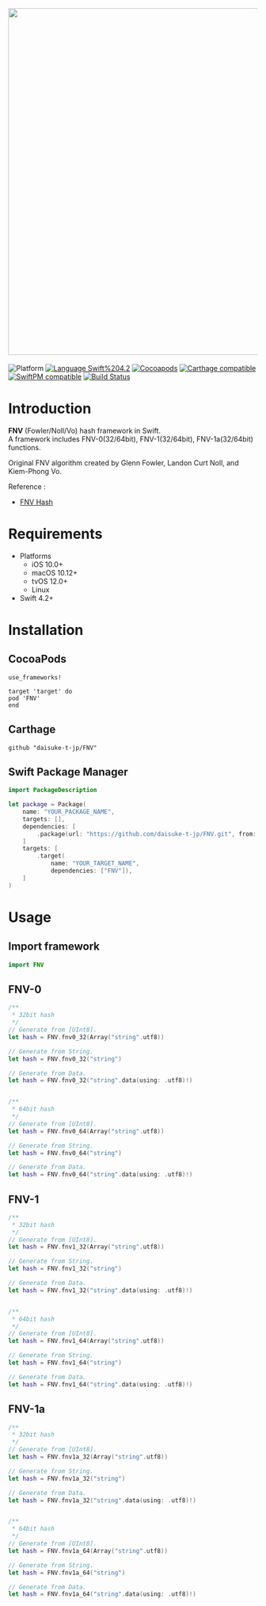 <img src="https://github.com/daisuke-t-jp/FNV/blob/master/doc/header.png" width="700"></br>
------
![Platform](https://img.shields.io/badge/Platform-iOS%20%7C%20macOS%20%7C%20tvOS%20%7C%20Linux-blue.svg)
[![Language Swift%204.2](https://img.shields.io/badge/Language-Swift%204.2-orange.svg)](https://developer.apple.com/swift)
[![Cocoapods](https://img.shields.io/cocoapods/v/FNV.svg)](https://cocoapods.org/pods/FNV)
[![Carthage compatible](https://img.shields.io/badge/Carthage-compatible-green.svg)](https://github.com/Carthage/Carthage)
[![SwiftPM compatible](https://img.shields.io/badge/SwiftPM-compatible-green.svg)](https://github.com/apple/swift-package-manager)
[![Build Status](https://travis-ci.org/daisuke-t-jp/FNV.svg?branch=master)](https://travis-ci.org/daisuke-t-jp/FNV)


# Introduction

**FNV** (Fowler/Noll/Vo) hash framework in Swift.  
A framework includes FNV-0(32/64bit), FNV-1(32/64bit), FNV-1a(32/64bit) functions.  
  
Original FNV algorithm created by Glenn Fowler, Landon Curt Noll, and Kiem-Phong Vo.  
  
Reference :
- [FNV Hash](http://www.isthe.com/chongo/tech/comp/fnv/index.html)


# Requirements
- Platforms
  - iOS 10.0+
  - macOS 10.12+
  - tvOS 12.0+
  - Linux
- Swift 4.2+

# Installation
## CocoaPods
```
use_frameworks!

target 'target' do
pod 'FNV'
end
```

## Carthage
`github "daisuke-t-jp/FNV"`

## Swift Package Manager
```swift
import PackageDescription

let package = Package(
    name: "YOUR_PACKAGE_NAME",
    targets: [],
    dependencies: [
        .package(url: "https://github.com/daisuke-t-jp/FNV.git", from: "1.0.0")
    ]
    targets: [
        .target(
            name: "YOUR_TARGET_NAME",
            dependencies: ["FNV"]),
    ]
)
```


# Usage
## Import framework
``` swift
import FNV
```

## FNV-0
``` swift
/**
 * 32bit hash
 */
// Generate from [UInt8].
let hash = FNV.fnv0_32(Array("string".utf8))

// Generate from String.
let hash = FNV.fnv0_32("string")

// Generate from Data.
let hash = FNV.fnv0_32("string".data(using: .utf8)!)


/**
 * 64bit hash
 */
// Generate from [UInt8].
let hash = FNV.fnv0_64(Array("string".utf8))

// Generate from String.
let hash = FNV.fnv0_64("string")

// Generate from Data.
let hash = FNV.fnv0_64("string".data(using: .utf8)!)
```

## FNV-1
``` swift
/**
 * 32bit hash
 */
// Generate from [UInt8].
let hash = FNV.fnv1_32(Array("string".utf8))

// Generate from String.
let hash = FNV.fnv1_32("string")

// Generate from Data.
let hash = FNV.fnv1_32("string".data(using: .utf8)!)


/**
 * 64bit hash
 */
// Generate from [UInt8].
let hash = FNV.fnv1_64(Array("string".utf8))

// Generate from String.
let hash = FNV.fnv1_64("string")

// Generate from Data.
let hash = FNV.fnv1_64("string".data(using: .utf8)!)
```

## FNV-1a
``` swift
/**
 * 32bit hash
 */
// Generate from [UInt8].
let hash = FNV.fnv1a_32(Array("string".utf8))

// Generate from String.
let hash = FNV.fnv1a_32("string")

// Generate from Data.
let hash = FNV.fnv1a_32("string".data(using: .utf8)!)


/**
 * 64bit hash
 */
// Generate from [UInt8].
let hash = FNV.fnv1a_64(Array("string".utf8))

// Generate from String.
let hash = FNV.fnv1a_64("string")

// Generate from Data.
let hash = FNV.fnv1a_64("string".data(using: .utf8)!)
```

